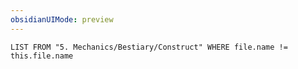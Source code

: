 ```yaml
---
obsidianUIMode: preview
---
```

```dataview
LIST FROM "5. Mechanics/Bestiary/Construct" WHERE file.name != this.file.name
```
